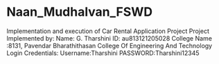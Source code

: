 # Naan_Mudhalvan_FSWD
Implementation and execution of Car Rental Application Project
Project Implemented by:
Name: G. Tharshini 
ID: au813121205028
College Name :8131, Pavendar Bharathithasan College Of Engineering And Technology 
Login Credentials:
Username:Tharshini 
PASSWORD:Tharshini12345

